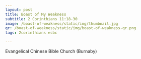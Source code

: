```yaml
---
layout: post
title: Boast of My Weakness
subtitle: 2 Corinthians 11:18-30
image: /boast-of-weakness/static/img/thumbnail.jpg
qr: /boast-of-weakness/static/img/boast-of-weakness-qr.png
tags: 2corinthians ecbc

---
```

Evangelical Chinese Bible Church (Burnaby)
